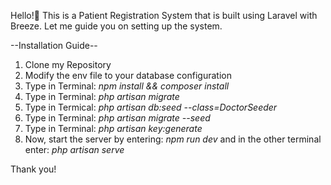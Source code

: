 Hello!👋 This is a Patient Registration System that is built using Laravel with Breeze. Let me guide you on setting up the system.

--Installation Guide--

1. Clone my Repository
2. Modify the env file to your database configuration
3. Type in Terminal: *npm install && composer install*
4. Type in Terminal: *php artisan migrate*
5. Type in Termical: *php artisan db:seed --class=DoctorSeeder*
6. Type in Terminal: *php artisan migrate --seed*
7. Type in Terminal: *php artisan key:generate*
8. Now, start the server by entering: *npm run dev* and in the other terminal enter: *php artisan serve*

Thank you!
